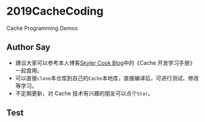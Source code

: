 # 2019CacheCoding

Caché Programming Demos

## Author Say

- 建议大家可以参考本人博客[Skyler Cook Blog](https://skylercook.github.io/)中的《Cache 开发学习手册》一起食用。
- 可以直接`clone`本仓库到自己的`Cache`本地库，直接编译后，可进行测试、修改等学习。
- 不定期更新，对 Cache 技术有兴趣的朋友可以点个`Star`。

## Test